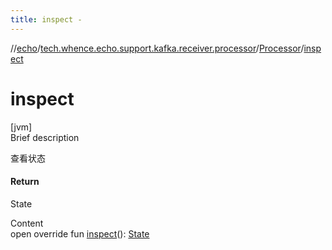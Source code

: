 ```yaml
---
title: inspect -
---
```

//[echo](../../index.md)/[tech.whence.echo.support.kafka.receiver.processor](../index.md)/[Processor](index.md)/[inspect](inspect.md)



# inspect  
[jvm]  
Brief description  


查看状态



#### Return  


State

  
Content  
open override fun [inspect](inspect.md)(): [State](../../tech.whence.echo.job.manager.state/-state/index.md)  



